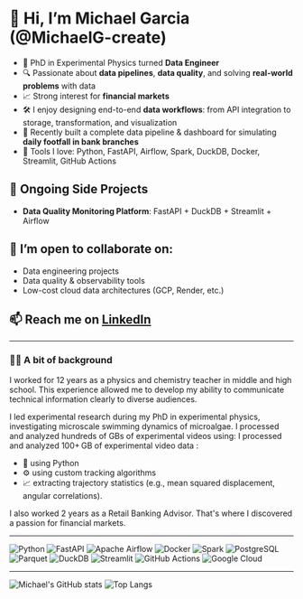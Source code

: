 # 👋 Hi, I’m Michael Garcia (@MichaelG-create)

- 🧠 PhD in Experimental Physics turned **Data Engineer**
- 🔍 Passionate about **data pipelines**, **data quality**, and solving **real-world problems** with data
- 📈 Strong interest for **financial markets**
- 🛠️ I enjoy designing end-to-end **data workflows**: from API integration to storage, transformation, and visualization
- 🚀 Recently built a complete data pipeline & dashboard for simulating **daily footfall in bank branches**
- 🔧 Tools I love: Python, FastAPI, Airflow, Spark, DuckDB, Docker, Streamlit, GitHub Actions

## 📌 Ongoing Side Projects
- **Data Quality Monitoring Platform**: FastAPI + DuckDB + Streamlit + Airflow  

## 🤝 I’m open to collaborate on:
- Data engineering projects
- Data quality & observability tools
- Low-cost cloud data architectures (GCP, Render, etc.)

## 📫 Reach me on [LinkedIn](https://www.linkedin.com/in/michaelgarcia838383/)

---

### 👨‍🔬 A bit of background

I worked for 12 years as a physics and chemistry teacher in middle and high school. 
This experience allowed me to develop my ability to communicate technical information clearly to diverse audiences.

I led experimental research during my PhD in experimental physics, investigating microscale swimming dynamics of microalgae.
I processed and analyzed hundreds of GBs of experimental videos using:
I processed and analyzed 100+ GB of experimental video data : 
- 🐍 using Python  
- ⚙️ using custom tracking algorithms  
- 📈 extracting trajectory statistics (e.g., mean squared displacement, angular correlations).

I also worked 2 years as a Retail Banking Advisor. That's where I discovered a passion for financial markets.

---
![Python](https://img.shields.io/badge/Python-3776AB?style=for-the-badge&logo=python&logoColor=white)
![FastAPI](https://img.shields.io/badge/FastAPI-005571?style=for-the-badge&logo=fastapi)
![Apache Airflow](https://img.shields.io/badge/Airflow-017CEE?style=for-the-badge&logo=apache-airflow&logoColor=white)
![Docker](https://img.shields.io/badge/Docker-2496ED?style=for-the-badge&logo=docker&logoColor=white)
![Spark](https://img.shields.io/badge/Apache_Spark-E25A1C?style=for-the-badge&logo=apachespark&logoColor=white)
![PostgreSQL](https://img.shields.io/badge/PostgreSQL-336791?style=for-the-badge&logo=postgresql&logoColor=white)
![Parquet](https://img.shields.io/badge/Parquet-352B6D?style=for-the-badge)
![DuckDB](https://img.shields.io/badge/DuckDB-FFD700?style=for-the-badge&logo=duckdb&logoColor=black)
![Streamlit](https://img.shields.io/badge/Streamlit-FF4B4B?style=for-the-badge&logo=streamlit&logoColor=white)
![GitHub Actions](https://img.shields.io/badge/GitHub_Actions-2088FF?style=for-the-badge&logo=github-actions&logoColor=white)
![Google Cloud](https://img.shields.io/badge/Google_Cloud-4285F4?style=for-the-badge&logo=google-cloud&logoColor=white)

---
![Michael's GitHub stats](https://github-readme-stats.vercel.app/api?username=MichaelG-create&show_icons=true&theme=tokyonight)
![Top Langs](https://github-readme-stats.vercel.app/api/top-langs/?username=MichaelG-create&layout=compact&theme=tokyonight)

